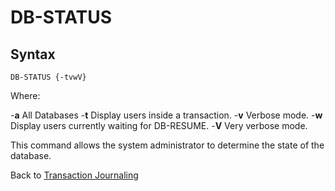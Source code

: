 # DB-STATUS

<PageHeader />

## Syntax

```
DB-STATUS {-tvwV}
```

Where:

-**a**      All Databases
-**t**      Display users inside a transaction.
-**v**      Verbose mode.
-**w**      Display users currently waiting for DB-RESUME.
-**V**      Very verbose mode.

This command allows the system administrator to determine the state of the database.

Back to [Transaction Journaling](./../README.md)

<PageFooter />
